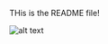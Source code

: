 THis is the README file!

![alt text](https://github.com/nanditanagappa/Reach-Engine/blob/master/image.jpg?raw=true)
